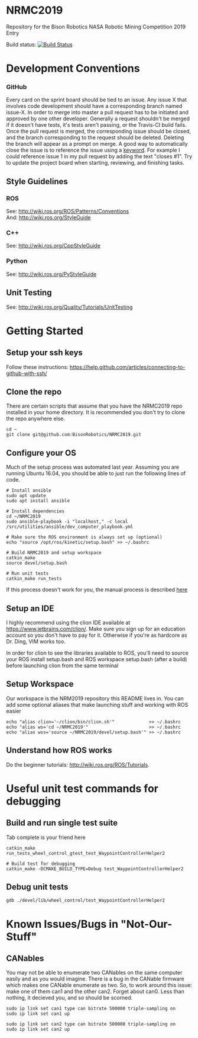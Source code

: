 # NRMC2019
Repository for the Bison Robotics NASA Robotic Mining Competition 2019 Entry

Build status: [![Build Status](https://travis-ci.com/BisonRobotics/NRMC2019.svg?token=vbD9yxJbUfLNy2L7yUif&branch=master)](https://travis-ci.com/BisonRobotics/NRMC2019)

# Development Conventions
### GitHub
Every card on the sprint board should be tied to an issue. Any issue X that involves code 
development should have a corresponding branch named issue-X. In order to merge into master
a pull request has to be initiated and approved by one other developer. Generally a request 
shouldn't be merged if it doesn't have tests, it's tests aren't passing, or the Travis-CI build 
fails. Once the pull request is merged, the corresponding issue should be closed, and
the branch corresponding to the request should be deleted. Deleting the branch will appear as 
a prompt on merge. A good way to automatically close the issue is to reference the issue using
a [keyword](https://help.github.com/articles/closing-issues-using-keywords/). For example I 
could reference issue 1 in my pull request by adding the text "closes #1". Try to update 
the project board when starting, reviewing, and finishing tasks.

## Style Guidelines
### ROS
See: http://wiki.ros.org/ROS/Patterns/Conventions  
And: http://wiki.ros.org/StyleGuide
### C++
See: http://wiki.ros.org/CppStyleGuide  
### Python
See: http://wiki.ros.org/PyStyleGuide

## Unit Testing
See: http://wiki.ros.org/Quality/Tutorials/UnitTesting

# Getting Started

## Setup your ssh keys
Follow these instructions: https://help.github.com/articles/connecting-to-github-with-ssh/

## Clone the repo
There are certain scripts that assume that you have the NRMC2019 repo installed in your home directory. It is recommended you don't try to clone the repo anywhere else.
```
cd ~
git clone git@github.com:BisonRobotics/NRMC2019.git
```

## Configure your OS
Much of the setup process was automated last year. Assuming you are running Ubuntu 16.04, you should be able to just run the following lines of code.
```
# Install ansible
sudo apt update
sudo apt install ansible

# Install dependencies
cd ~/NRMC2019
sudo ansible-playbook -i "localhost," -c local /src/utilities/ansible/dev_computer_playbook.yml

# Make sure the ROS environment is always set up (optional)
echo "source /opt/ros/kinetic/setup.bash" >> ~/.bashrc

# Build NRMC2019 and setup workspace
catkin_make
source devel/setup.bash

# Run unit tests
catkin_make run_tests
```
If this process doesn't work for you, the manual process is described [here](https://github.com/BisonRobotics/NRMC2019/wiki/Manual-Configuration)

## Setup an IDE
I highly recommend using the clion IDE available at https://www.jetbrains.com/clion/. Make sure you sign up for an education account so you don't have to pay for it. Otherwise if you're as hardcore as Dr. Ding, VIM works too. 

In order for clion to see the libraries available to ROS, you'll need to source your ROS install setup.bash and ROS workspace setup.bash (after a build) before launching clion from the same terminal

## Setup Workspace
Our workspace is the NRM2019 repository this README lives in. You can add some optional aliases that make launching stuff and working with ROS easier
```
echo "alias clion='~/clion/bin/clion.sh'"             >> ~/.bashrc
echo "alias ws='cd ~/NRMC2019'"                       >> ~/.bashrc
echo "alias wss='source ~/NRMC2019/devel/setup.bash'" >> ~/.bashrc
```

## Understand how ROS works
Do the beginner tutorials: http://wiki.ros.org/ROS/Tutorials.

# Useful unit test commands for debugging
## Build and run single test suite
Tab complete is your friend here
```
catkin_make run_tests_wheel_control_gtest_test_WaypointControllerHelper2

# Build test for debugging 
catkin_make -DCMAKE_BUILD_TYPE=Debug test_WaypointControllerHelper2
```
## Debug unit tests
```
gdb ./devel/lib/wheel_control/test_WaypointControllerHelper2
```

# Known Issues/Bugs in "Not-Our-Stuff"
## CANables
You may not be able to enumerate two CANables on the same computer easily and as you would imagine. There is a bug in the CANable firmware which makes one CANable enumerate as two. So, to work around this issue: make one of them can1 and the other can2. Forget about can0. Less than nothing, it decieved you, and so should be scorned.
```
sudo ip link set can1 type can bitrate 500000 triple-sampling on
sudo ip link set can1 up

sudo ip link set can2 type can bitrate 500000 triple-sampling on
sudo ip link set can2 up
```
